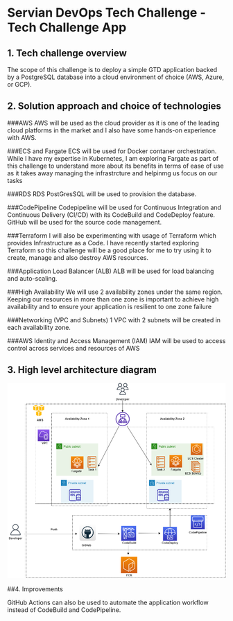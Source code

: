 # Servian DevOps Tech Challenge - Tech Challenge App

## 1. Tech challenge overview
The scope of this challenge is to deploy a simple GTD application backed by a PostgreSQL database into a cloud environment of choice (AWS, Azure, or GCP).

## 2. Solution approach and choice of technologies

###AWS 
AWS will be used as the cloud provider as it is one of the leading cloud platforms in the market and I also have some hands-on experience with AWS.

###ECS and Fargate
ECS will be used for Docker contaner orchestration. While I have my expertise in Kubernetes, I am exploring Fargate as part of this challenge to understand more about its  benefits in terms of ease of use as it takes away managing the infrastrcture and helpinmg us focus on our tasks

###RDS
RDS PostGresSQL will be used to provision the database. 

###CodePipeline
Codepipeline will be used for Continuous Integration and Continuous Delivery (CI/CD) with its CodeBuild and CodeDeploy feature. GitHub will be used for the source code management. 

###Terraform
I will also be experimenting with usage of Terraform which provides Infrastructure as a Code. I have recently started exploring Terraform so this challenge will be a good place for me to try  using it to create, manage and also destroy AWS resources.

###Application Load Balancer (ALB)
ALB will be used for load balancing and auto-scaling.

###High Availability
We will use 2 availability zones under the same region. Keeping our resources in more than one zone is important to achieve high availability and to ensure your application is resilient to one zone failure

###Networking (VPC and Subnets)
1 VPC with 2 subnets will be created in each availability zone.

###AWS Identity and Access Management (IAM)
IAM will be used to access control across services and resources of AWS


## 3. High level architecture diagram

![TechChallengeAppArchitecture.drawio.png](TechChallengeAppArchitecture.drawio.png)

##4. Improvements 

GitHub Actions can also be used to automate the application workflow instead of CodeBuild and CodePipeline.